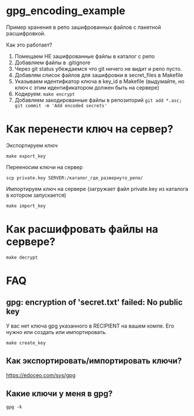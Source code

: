 # gpg_encoding_example

Пример хранения в репо зашифрованных файлов с пакетной расшифровкой.

Как это работает?

1. Помещаем НЕ зашифрованные файлы в каталог с репо
2. Добавляем файлы в .gitignore
3. Через git status убеждаемся что git ничего не видит и репо пусто.
4. Добавлям список файлов для зашифровки в secret_files в Makefile
5. Указываем идентифкатор ключа в key_id в Makefile (выдумайте, но ключ с этим
   идентификатором должен быть на сервере)
6. Кодируем: `make encrypt`
7. Добавляем закодированные файлы в репозиторий `git add *.asc; git commit -m 'Add encoded
   secrets'`


# Как перенести ключ на сервер?

Экспортируем ключ

```
make export_key
```

Перееносим ключи на сервер

```
scp private.key SERVER:/каталог_где_развернуто_репо/
```

Импортируем ключ на сервере (загружает файл private.key из каталога в котором
запускается)

```
make import_key
```


# Как расшифровать файлы на сервере?

```
make decrypt
```

# FAQ

## gpg: encryption of 'secret.txt' failed: No public key

У вас нет ключа gpg указанного в RECIPIENT на вашем компе. Его нужно или создать
или импортировать.

```
make create_key
```

## Как экспортировать/импортировать ключи?

https://edoceo.com/sys/gpg


## Какие ключи у меня в gpg?

```
gpg -k
```
